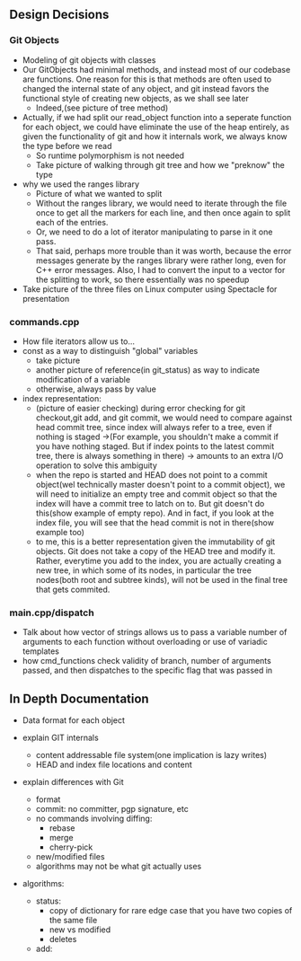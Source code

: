 ## Design Decisions

### Git Objects
* Modeling of git objects with classes
* Our GitObjects had minimal methods, and instead most of our codebase are functions. One reason for this is that methods are often used to changed the internal state of any object, and git instead favors the functional style of creating new objects, as we shall see later
    * Indeed,(see picture of tree method)
* Actually, if we had split our read_object function into a seperate function for each object, we could have eliminate the use of the heap entirely, as given the functionality of git and how it internals work, we always know the type before we read
    * So runtime polymorphism is not needed
    * Take picture of walking through git tree and how we "preknow" the type
* why we used the ranges library
    * Picture of what we wanted to split
    * Without the ranges library, we would need to iterate through the file once to get all the markers for each line, and then once again to split each of the entries.
    * Or, we need to do a lot of iterator manipulating to parse in it one pass.
    * That said, perhaps more trouble than it was worth, because the error messages generate by the ranges library were rather long, even for C++ error messages. Also, I had to convert the input to a vector for the splitting to work, so there essentially was no speedup
* Take picture of the three files on Linux computer using Spectacle for presentation

### commands.cpp
* How file iterators allow us to...
* const as a way to distinguish "global" variables
    * take picture
    * another picture of reference(in git_status) as way to indicate modification of a variable
    * otherwise, always pass by value
* index representation:
    - (picture of easier checking) during error checking for git checkout,git add, and git commit, we would need to compare against head commit tree, since index will always refer to a tree, even if nothing is staged ->(For example, you shouldn't make a commit if you have nothing staged. But if index points to the latest commit tree, there is always something in there) -> amounts to an extra I/O operation to solve this ambiguity
    - when the repo is started and HEAD does not point to a commit object(wel technically master doesn't point to a commit object), we will need to initialize an empty tree and commit object so that the index will have a commit tree to latch on to. But git doesn't do this(show example of empty repo). And in fact, if you look at the index file, you will see that the head commit is not in there(show example too)
    - to me, this is a better representation given the immutability of git objects. Git does not take a copy of the HEAD tree and modify it. Rather, everytime you add to the index, you are actually creating a new tree, in which some of its nodes, in particular the tree nodes(both root and subtree kinds), will not be used in the final tree that gets commited.

### main.cpp/dispatch
* Talk about how vector of strings allows us to pass a variable number of arguments to each function without overloading or use of variadic templates
* how cmd_functions check validity of branch, number of arguments passed, and then dispatches to the specific flag that was passed in


## In Depth Documentation
* Data format for each object
* explain GIT internals
    * content addressable file system(one implication is lazy writes)
    * HEAD and index file locations and content
* explain differences with Git
    * format
    * commit: no committer, pgp signature, etc
    * no commands involving diffing:
        * rebase
        * merge
        * cherry-pick
    * new/modified files
    * algorithms may not be what git actually uses

* algorithms:
    * status:
        - copy of dictionary for rare edge case that you have two copies of the same file
        - new vs modified
        - deletes
    * add:
